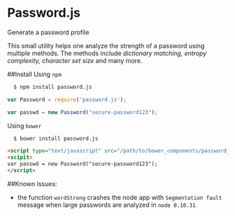 Password.js
===========

Generate a password profile

This small utility helps one analyze the strength of a password using multiple methods. The methods include *dictionary matching, entropy complexity, character set size* and many more.

##Install
Using `npm`
```bash
  $ npm install password.js
```
```javascript
var Password = require('password.js');

var passwd = new Password("secure-password123");
```
Using `bower`
```bash
  $ bower install password.js
```
```html
<script type="text/javascript" src="/path/to/bower_components/passwordjs/dist/password.js"></script>
<scipit>
var passwd = new Password("secure-password123");
</script>
```


##Known Issues:
* the function `wordStrong` crashes the node app with `Segmentation fault` message when large passwords are analyzed in `node 0.10.31`
